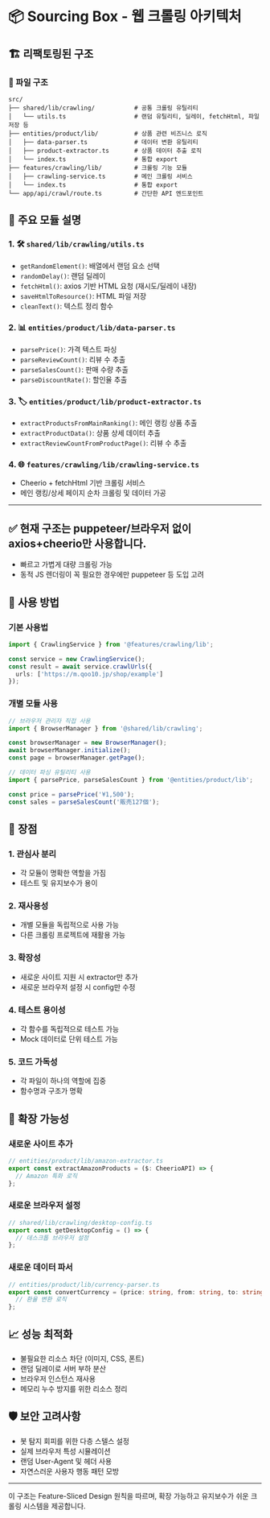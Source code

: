 # 📦 Sourcing Box - 웹 크롤링 아키텍처

## 🏗️ 리팩토링된 구조

### 📁 파일 구조
```
src/
├── shared/lib/crawling/           # 공통 크롤링 유틸리티
│   └── utils.ts                   # 랜덤 유틸리티, 딜레이, fetchHtml, 파일저장 등
├── entities/product/lib/          # 상품 관련 비즈니스 로직
│   ├── data-parser.ts             # 데이터 변환 유틸리티
│   ├── product-extractor.ts       # 상품 데이터 추출 로직
│   └── index.ts                   # 통합 export
├── features/crawling/lib/         # 크롤링 기능 모듈
│   ├── crawling-service.ts        # 메인 크롤링 서비스
│   └── index.ts                   # 통합 export
└── app/api/crawl/route.ts         # 간단한 API 엔드포인트
```

## 🔧 주요 모듈 설명

### 1. 🛠️ `shared/lib/crawling/utils.ts`
- `getRandomElement()`: 배열에서 랜덤 요소 선택
- `randomDelay()`: 랜덤 딜레이
- `fetchHtml()`: axios 기반 HTML 요청 (재시도/딜레이 내장)
- `saveHtmlToResource()`: HTML 파일 저장
- `cleanText()`: 텍스트 정리 함수

### 2. 📊 `entities/product/lib/data-parser.ts`
- `parsePrice()`: 가격 텍스트 파싱
- `parseReviewCount()`: 리뷰 수 추출
- `parseSalesCount()`: 판매 수량 추출
- `parseDiscountRate()`: 할인율 추출

### 3. 🏷️ `entities/product/lib/product-extractor.ts`
- `extractProductsFromMainRanking()`: 메인 랭킹 상품 추출
- `extractProductData()`: 상품 상세 데이터 추출
- `extractReviewCountFromProductPage()`: 리뷰 수 추출

### 4. 🌐 `features/crawling/lib/crawling-service.ts`
- Cheerio + fetchHtml 기반 크롤링 서비스
- 메인 랭킹/상세 페이지 순차 크롤링 및 데이터 가공

---

## ✅ 현재 구조는 puppeteer/브라우저 없이 axios+cheerio만 사용합니다.
- 빠르고 가볍게 대량 크롤링 가능
- 동적 JS 렌더링이 꼭 필요한 경우에만 puppeteer 등 도입 고려

## 🔄 사용 방법

### 기본 사용법
```typescript
import { CrawlingService } from '@features/crawling/lib';

const service = new CrawlingService();
const result = await service.crawlUrls({
  urls: ['https://m.qoo10.jp/shop/example']
});
```

### 개별 모듈 사용
```typescript
// 브라우저 관리자 직접 사용
import { BrowserManager } from '@shared/lib/crawling';

const browserManager = new BrowserManager();
await browserManager.initialize();
const page = browserManager.getPage();

// 데이터 파싱 유틸리티 사용
import { parsePrice, parseSalesCount } from '@entities/product/lib';

const price = parsePrice('¥1,500');
const sales = parseSalesCount('販売127個');
```

## 🎯 장점

### 1. **관심사 분리**
- 각 모듈이 명확한 역할을 가짐
- 테스트 및 유지보수가 용이

### 2. **재사용성**
- 개별 모듈을 독립적으로 사용 가능
- 다른 크롤링 프로젝트에 재활용 가능

### 3. **확장성**
- 새로운 사이트 지원 시 extractor만 추가
- 새로운 브라우저 설정 시 config만 수정

### 4. **테스트 용이성**
- 각 함수를 독립적으로 테스트 가능
- Mock 데이터로 단위 테스트 가능

### 5. **코드 가독성**
- 각 파일이 하나의 역할에 집중
- 함수명과 구조가 명확

## 🔧 확장 가능성

### 새로운 사이트 추가
```typescript
// entities/product/lib/amazon-extractor.ts
export const extractAmazonProducts = ($: CheerioAPI) => {
  // Amazon 특화 로직
};
```

### 새로운 브라우저 설정
```typescript
// shared/lib/crawling/desktop-config.ts
export const getDesktopConfig = () => {
  // 데스크톱 브라우저 설정
};
```

### 새로운 데이터 파서
```typescript
// entities/product/lib/currency-parser.ts
export const convertCurrency = (price: string, from: string, to: string) => {
  // 환율 변환 로직
};
```

## 📈 성능 최적화

- 불필요한 리소스 차단 (이미지, CSS, 폰트)
- 랜덤 딜레이로 서버 부하 분산
- 브라우저 인스턴스 재사용
- 메모리 누수 방지를 위한 리소스 정리

## 🛡️ 보안 고려사항

- 봇 탐지 회피를 위한 다층 스텔스 설정
- 실제 브라우저 특성 시뮬레이션
- 랜덤 User-Agent 및 헤더 사용
- 자연스러운 사용자 행동 패턴 모방

---

이 구조는 Feature-Sliced Design 원칙을 따르며, 확장 가능하고 유지보수가 쉬운 크롤링 시스템을 제공합니다. 